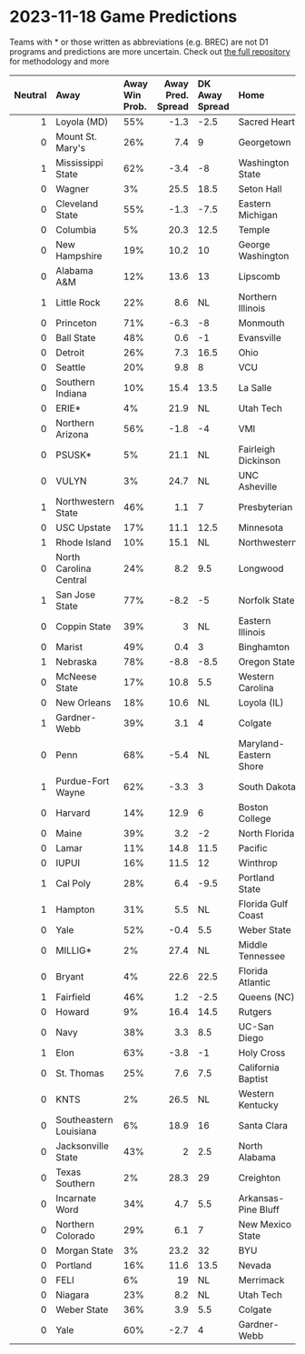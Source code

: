 # 2023-11-18 Game Predictions
Teams with * or those written as abbreviations (e.g. BREC) are not D1 programs and predictions are more uncertain. Check out [the full repository](https://github.com/grdavis/college-basketball-elo) for methodology and more

|   Neutral | Away                   | Away Win Prob.   |   Away Pred. Spread | DK Away Spread   | Home                   | Home Win Prob.   |   Home Pred. Spread |
|----------:|:-----------------------|:-----------------|--------------------:|:-----------------|:-----------------------|:-----------------|--------------------:|
|         1 | Loyola (MD)            | 55%              |                -1.3 | -2.5             | Sacred Heart           | 45%              |                 1.3 |
|         0 | Mount St. Mary's       | 26%              |                 7.4 | 9                | Georgetown             | 74%              |                -7.4 |
|         1 | Mississippi State      | 62%              |                -3.4 | -8               | Washington State       | 38%              |                 3.4 |
|         0 | Wagner                 | 3%               |                25.5 | 18.5             | Seton Hall             | 97%              |               -25.5 |
|         0 | Cleveland State        | 55%              |                -1.3 | -7.5             | Eastern Michigan       | 45%              |                 1.3 |
|         0 | Columbia               | 5%               |                20.3 | 12.5             | Temple                 | 95%              |               -20.3 |
|         0 | New Hampshire          | 19%              |                10.2 | 10               | George Washington      | 81%              |               -10.2 |
|         0 | Alabama A&M            | 12%              |                13.6 | 13               | Lipscomb               | 88%              |               -13.6 |
|         1 | Little Rock            | 22%              |                 8.6 | NL               | Northern Illinois      | 78%              |                -8.6 |
|         0 | Princeton              | 71%              |                -6.3 | -8               | Monmouth               | 29%              |                 6.3 |
|         0 | Ball State             | 48%              |                 0.6 | -1               | Evansville             | 52%              |                -0.6 |
|         0 | Detroit                | 26%              |                 7.3 | 16.5             | Ohio                   | 74%              |                -7.3 |
|         0 | Seattle                | 20%              |                 9.8 | 8                | VCU                    | 80%              |                -9.8 |
|         0 | Southern Indiana       | 10%              |                15.4 | 13.5             | La Salle               | 90%              |               -15.4 |
|         0 | ERIE*                  | 4%               |                21.9 | NL               | Utah Tech              | 96%              |               -21.9 |
|         0 | Northern Arizona       | 56%              |                -1.8 | -4               | VMI                    | 44%              |                 1.8 |
|         0 | PSUSK*                 | 5%               |                21.1 | NL               | Fairleigh Dickinson    | 95%              |               -21.1 |
|         0 | VULYN                  | 3%               |                24.7 | NL               | UNC Asheville          | 97%              |               -24.7 |
|         1 | Northwestern State     | 46%              |                 1.1 | 7                | Presbyterian           | 54%              |                -1.1 |
|         0 | USC Upstate            | 17%              |                11.1 | 12.5             | Minnesota              | 83%              |               -11.1 |
|         1 | Rhode Island           | 10%              |                15.1 | NL               | Northwestern           | 90%              |               -15.1 |
|         0 | North Carolina Central | 24%              |                 8.2 | 9.5              | Longwood               | 76%              |                -8.2 |
|         1 | San Jose State         | 77%              |                -8.2 | -5               | Norfolk State          | 23%              |                 8.2 |
|         0 | Coppin State           | 39%              |                 3   | NL               | Eastern Illinois       | 61%              |                -3   |
|         0 | Marist                 | 49%              |                 0.4 | 3                | Binghamton             | 51%              |                -0.4 |
|         1 | Nebraska               | 78%              |                -8.8 | -8.5             | Oregon State           | 22%              |                 8.8 |
|         0 | McNeese State          | 17%              |                10.8 | 5.5              | Western Carolina       | 83%              |               -10.8 |
|         0 | New Orleans            | 18%              |                10.6 | NL               | Loyola (IL)            | 82%              |               -10.6 |
|         1 | Gardner-Webb           | 39%              |                 3.1 | 4                | Colgate                | 61%              |                -3.1 |
|         0 | Penn                   | 68%              |                -5.4 | NL               | Maryland-Eastern Shore | 32%              |                 5.4 |
|         1 | Purdue-Fort Wayne      | 62%              |                -3.3 | 3                | South Dakota           | 38%              |                 3.3 |
|         0 | Harvard                | 14%              |                12.9 | 6                | Boston College         | 86%              |               -12.9 |
|         0 | Maine                  | 39%              |                 3.2 | -2               | North Florida          | 61%              |                -3.2 |
|         0 | Lamar                  | 11%              |                14.8 | 11.5             | Pacific                | 89%              |               -14.8 |
|         0 | IUPUI                  | 16%              |                11.5 | 12               | Winthrop               | 84%              |               -11.5 |
|         1 | Cal Poly               | 28%              |                 6.4 | -9.5             | Portland State         | 72%              |                -6.4 |
|         1 | Hampton                | 31%              |                 5.5 | NL               | Florida Gulf Coast     | 69%              |                -5.5 |
|         0 | Yale                   | 52%              |                -0.4 | 5.5              | Weber State            | 48%              |                 0.4 |
|         0 | MILLIG*                | 2%               |                27.4 | NL               | Middle Tennessee       | 98%              |               -27.4 |
|         0 | Bryant                 | 4%               |                22.6 | 22.5             | Florida Atlantic       | 96%              |               -22.6 |
|         1 | Fairfield              | 46%              |                 1.2 | -2.5             | Queens (NC)            | 54%              |                -1.2 |
|         0 | Howard                 | 9%               |                16.4 | 14.5             | Rutgers                | 91%              |               -16.4 |
|         0 | Navy                   | 38%              |                 3.3 | 8.5              | UC-San Diego           | 62%              |                -3.3 |
|         1 | Elon                   | 63%              |                -3.8 | -1               | Holy Cross             | 37%              |                 3.8 |
|         0 | St. Thomas             | 25%              |                 7.6 | 7.5              | California Baptist     | 75%              |                -7.6 |
|         0 | KNTS                   | 2%               |                26.5 | NL               | Western Kentucky       | 98%              |               -26.5 |
|         0 | Southeastern Louisiana | 6%               |                18.9 | 16               | Santa Clara            | 94%              |               -18.9 |
|         0 | Jacksonville State     | 43%              |                 2   | 2.5              | North Alabama          | 57%              |                -2   |
|         0 | Texas Southern         | 2%               |                28.3 | 29               | Creighton              | 98%              |               -28.3 |
|         0 | Incarnate Word         | 34%              |                 4.7 | 5.5              | Arkansas-Pine Bluff    | 66%              |                -4.7 |
|         0 | Northern Colorado      | 29%              |                 6.1 | 7                | New Mexico State       | 71%              |                -6.1 |
|         0 | Morgan State           | 3%               |                23.2 | 32               | BYU                    | 97%              |               -23.2 |
|         0 | Portland               | 16%              |                11.6 | 13.5             | Nevada                 | 84%              |               -11.6 |
|         0 | FELI                   | 6%               |                19   | NL               | Merrimack              | 94%              |               -19   |
|         0 | Niagara                | 23%              |                 8.2 | NL               | Utah Tech              | 77%              |                -8.2 |
|         0 | Weber State            | 36%              |                 3.9 | 5.5              | Colgate                | 64%              |                -3.9 |
|         0 | Yale                   | 60%              |                -2.7 | 4                | Gardner-Webb           | 40%              |                 2.7 |